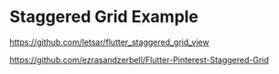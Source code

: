 # Staggered Grid Example 

https://github.com/letsar/flutter_staggered_grid_view

https://github.com/ezrasandzerbell/Flutter-Pinterest-Staggered-Grid


